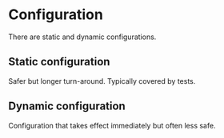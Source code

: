 # Configuration

There are static and dynamic configurations.

## Static configuration

Safer but longer turn-around. Typically covered by tests.

## Dynamic configuration

Configuration that takes effect immediately but often less safe.
